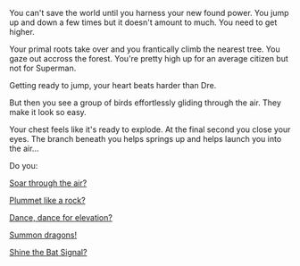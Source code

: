 You can't save the world until you harness your new found power.
You jump up and down a few times but it doesn't amount to much.
You need to get higher.

Your primal roots take over and you frantically climb the nearest tree. You gaze out accross the forest.
You're pretty high up for an average citizen but not for Superman.

Getting ready to jump, your heart beats harder than Dre.

But then you see a group of birds effortlessly gliding through the air. They make it look so easy.

Your chest feels like it's ready to explode. At the final second you close your eyes.
The branch beneath you helps springs up and helps launch you into the air...

Do you:

[Soar through the air?](../soar/soar.md)

[Plummet like a rock?](../plummet/plummet.md)

[Dance, dance for elevation?](../hammertime/hammertime.md)

[Summon dragons!](../dragons/fire-everywhere.md)

[Shine the Bat Signal?](../batman/batman.md)
